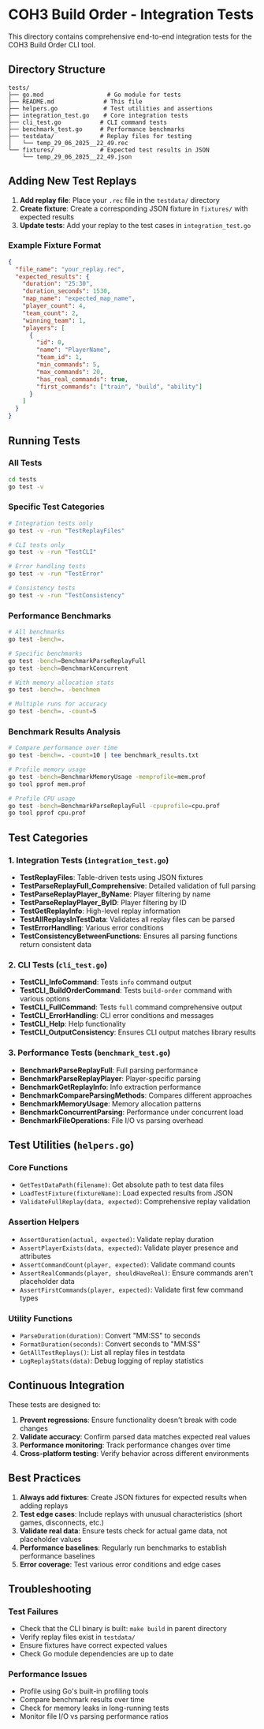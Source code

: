 # COH3 Build Order - Integration Tests

This directory contains comprehensive end-to-end integration tests for the COH3 Build Order CLI tool.

## Directory Structure

```
tests/
├── go.mod                  # Go module for tests
├── README.md              # This file
├── helpers.go             # Test utilities and assertions
├── integration_test.go    # Core integration tests
├── cli_test.go           # CLI command tests
├── benchmark_test.go     # Performance benchmarks
├── testdata/             # Replay files for testing
│   └── temp_29_06_2025__22_49.rec
└── fixtures/             # Expected test results in JSON
    └── temp_29_06_2025__22_49.json
```

## Adding New Test Replays

1. **Add replay file**: Place your `.rec` file in the `testdata/` directory
2. **Create fixture**: Create a corresponding JSON fixture in `fixtures/` with expected results
3. **Update tests**: Add your replay to the test cases in `integration_test.go`

### Example Fixture Format

```json
{
  "file_name": "your_replay.rec",
  "expected_results": {
    "duration": "25:30",
    "duration_seconds": 1530,
    "map_name": "expected_map_name",
    "player_count": 4,
    "team_count": 2,
    "winning_team": 1,
    "players": [
      {
        "id": 0,
        "name": "PlayerName",
        "team_id": 1,
        "min_commands": 5,
        "max_commands": 20,
        "has_real_commands": true,
        "first_commands": ["train", "build", "ability"]
      }
    ]
  }
}
```

## Running Tests

### All Tests
```bash
cd tests
go test -v
```

### Specific Test Categories
```bash
# Integration tests only
go test -v -run "TestReplayFiles"

# CLI tests only  
go test -v -run "TestCLI"

# Error handling tests
go test -v -run "TestError"

# Consistency tests
go test -v -run "TestConsistency"
```

### Performance Benchmarks
```bash
# All benchmarks
go test -bench=.

# Specific benchmarks
go test -bench=BenchmarkParseReplayFull
go test -bench=BenchmarkConcurrent

# With memory allocation stats
go test -bench=. -benchmem

# Multiple runs for accuracy
go test -bench=. -count=5
```

### Benchmark Results Analysis
```bash
# Compare performance over time
go test -bench=. -count=10 | tee benchmark_results.txt

# Profile memory usage
go test -bench=BenchmarkMemoryUsage -memprofile=mem.prof
go tool pprof mem.prof

# Profile CPU usage  
go test -bench=BenchmarkParseReplayFull -cpuprofile=cpu.prof
go tool pprof cpu.prof
```

## Test Categories

### 1. Integration Tests (`integration_test.go`)
- **TestReplayFiles**: Table-driven tests using JSON fixtures
- **TestParseReplayFull_Comprehensive**: Detailed validation of full parsing
- **TestParseReplayPlayer_ByName**: Player filtering by name
- **TestParseReplayPlayer_ByID**: Player filtering by ID  
- **TestGetReplayInfo**: High-level replay information
- **TestAllReplaysInTestData**: Validates all replay files can be parsed
- **TestErrorHandling**: Various error conditions
- **TestConsistencyBetweenFunctions**: Ensures all parsing functions return consistent data

### 2. CLI Tests (`cli_test.go`)
- **TestCLI_InfoCommand**: Tests `info` command output
- **TestCLI_BuildOrderCommand**: Tests `build-order` command with various options
- **TestCLI_FullCommand**: Tests `full` command comprehensive output
- **TestCLI_ErrorHandling**: CLI error conditions and messages
- **TestCLI_Help**: Help functionality
- **TestCLI_OutputConsistency**: Ensures CLI output matches library results

### 3. Performance Tests (`benchmark_test.go`)
- **BenchmarkParseReplayFull**: Full parsing performance
- **BenchmarkParseReplayPlayer**: Player-specific parsing
- **BenchmarkGetReplayInfo**: Info extraction performance
- **BenchmarkCompareParsingMethods**: Compares different approaches
- **BenchmarkMemoryUsage**: Memory allocation patterns
- **BenchmarkConcurrentParsing**: Performance under concurrent load
- **BenchmarkFileOperations**: File I/O vs parsing overhead

## Test Utilities (`helpers.go`)

### Core Functions
- `GetTestDataPath(filename)`: Get absolute path to test data files
- `LoadTestFixture(fixtureName)`: Load expected results from JSON
- `ValidateFullReplay(data, expected)`: Comprehensive replay validation

### Assertion Helpers
- `AssertDuration(actual, expected)`: Validate replay duration
- `AssertPlayerExists(data, expected)`: Validate player presence and attributes
- `AssertCommandCount(player, expected)`: Validate command counts
- `AssertRealCommands(player, shouldHaveReal)`: Ensure commands aren't placeholder data
- `AssertFirstCommands(player, expected)`: Validate first few command types

### Utility Functions
- `ParseDuration(duration)`: Convert "MM:SS" to seconds
- `FormatDuration(seconds)`: Convert seconds to "MM:SS"
- `GetAllTestReplays()`: List all replay files in testdata
- `LogReplayStats(data)`: Debug logging of replay statistics

## Continuous Integration

These tests are designed to:
1. **Prevent regressions**: Ensure functionality doesn't break with code changes
2. **Validate accuracy**: Confirm parsed data matches expected real values
3. **Performance monitoring**: Track performance changes over time
4. **Cross-platform testing**: Verify behavior across different environments

## Best Practices

1. **Always add fixtures**: Create JSON fixtures for expected results when adding replays
2. **Test edge cases**: Include replays with unusual characteristics (short games, disconnects, etc.)
3. **Validate real data**: Ensure tests check for actual game data, not placeholder values
4. **Performance baselines**: Regularly run benchmarks to establish performance baselines
5. **Error coverage**: Test various error conditions and edge cases

## Troubleshooting

### Test Failures
- Check that the CLI binary is built: `make build` in parent directory
- Verify replay files exist in `testdata/`
- Ensure fixtures have correct expected values
- Check Go module dependencies are up to date

### Performance Issues
- Profile using Go's built-in profiling tools
- Compare benchmark results over time
- Check for memory leaks in long-running tests
- Monitor file I/O vs parsing performance ratios